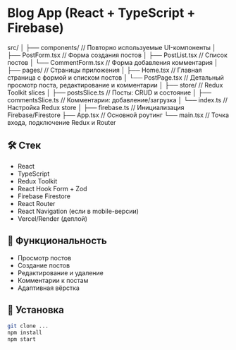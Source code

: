 # Blog App (React + TypeScript + Firebase)

src/
│
├── components/             // Повторно используемые UI-компоненты
│   ├── PostForm.tsx        // Форма создания постов
│   ├── PostList.tsx        // Список постов
│   └── CommentForm.tsx     // Форма добавления комментария
│
├── pages/                  // Страницы приложения
│   ├── Home.tsx            // Главная страница с формой и списком постов
│   └── PostPage.tsx        // Детальный просмотр поста, редактирование и комментарии
│
├── store/                  // Redux Toolkit slices
│   ├── postsSlice.ts       // Посты: CRUD и состояние
│   ├── commentsSlice.ts    // Комментарии: добавление/загрузка
│   └── index.ts            // Настройка Redux store
│
├── firebase.ts             // Инициализация Firebase/Firestore
├── App.tsx                 // Основной роутинг
└── main.tsx                // Точка входа, подключение Redux и Router


## 🛠 Стек
- React
- TypeScript
- Redux Toolkit
- React Hook Form + Zod
- Firebase Firestore
- React Router
- React Navigation (если в mobile-версии)
- Vercel/Render (деплой)

## 🚀 Функциональность
- Просмотр постов
- Создание постов
- Редактирование и удаление
- Комментарии к постам
- Адаптивная вёрстка

## 🔧 Установка
```bash
git clone ...
npm install
npm start
